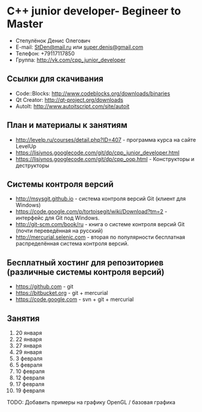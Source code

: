 C++ junior developer- Begineer to Master
====================

* Степулёнок Денис Олегович
* E-mail: StDen@mail.ru или super.denis@gmail.com
* Телефон: +79117117850
* Группа: http://vk.com/cpp_junior_developer

Ссылки для скачивания
---------------------
* Code::Blocks: http://www.codeblocks.org/downloads/binaries
* Qt Creator: http://qt-project.org/downloads
* AutoIt: http://www.autoitscript.com/site/autoit

План и материалы к занятиям
---------------------------
* http://levelp.ru/courses/detail.php?ID=407 - программа курса на сайте LevelUp
* https://lisiynos.googlecode.com/git/dp/cpp_junior_developer.html
* https://lisiynos.googlecode.com/git/dp/cpp_oop.html - Конструкторы и деструкторы

Системы контроля версий
-----------------------
* http://msysgit.github.io - система контроля версий Git (клиент для Windows)
* https://code.google.com/p/tortoisegit/wiki/Download?tm=2 - интерфейс для Git под Windows.
* http://git-scm.com/book/ru - книга о системе контроля версий Git (почти переведённая на русский)
* http://mercurial.selenic.com - вторая по популярности бесплатная распределённая система контроля версий.

Бесплатный хостинг для репозиториев (различные системы контроля версий)
-----------------------------------------------------------------------
* https://github.com - git
* https://bitbucket.org - git + mercurial
* https://code.google.com - svn + git + mercurial

Занятия
-------
1. 20 января
2. 22 января
3. 27 января
4. 29 января
5. 3 февраля
6. 5 февраля
7. 10 февраля
8. 12 февраля
9. 17 февраля
10. 19 февраля

TODO: Добавить примеры на графику
OpenGL / базовая графика
